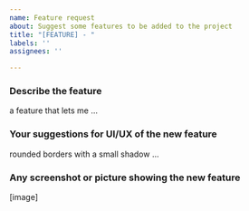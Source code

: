 ```yaml
---
name: Feature request
about: Suggest some features to be added to the project
title: "[FEATURE] - "
labels: ''
assignees: ''

---
```


### Describe the feature
a feature that lets me …

### Your suggestions for UI/UX of the new feature
rounded borders with a small shadow …

### Any screenshot or picture showing the new feature
[image]
